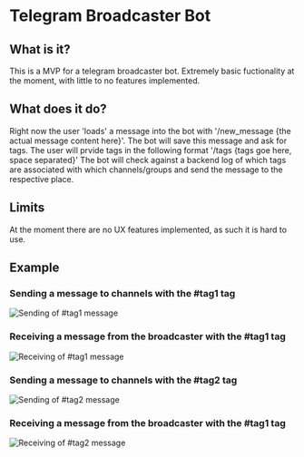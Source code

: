 # Telegram Broadcaster Bot

## What is it?
This is a MVP for a telegram broadcaster bot.
Extremely basic fuctionality at the moment, with little to no features implemented.

## What does it do?
Right now the user 'loads' a message into the bot with '/new_message {the actual message content here}'.
The bot will save this message and ask for tags.
The user will prvide tags in the following format '/tags {tags goe here, space separated}'
The bot will check against a backend log of which tags are associated with which channels/groups and send the message to the respective place.

## Limits
At the moment there are no UX features implemented, as such it is hard to use.

## Example

### Sending a message to channels with the #tag1 tag
![Sending of #tag1 message](/pics/#tag1_send.PNG)

### Receiving a message from the broadcaster with the #tag1 tag
![Receiving of #tag1 message](/pics/#tag1_receive.PNG)

### Sending a message to channels with the #tag2 tag
![Sending of #tag2 message](/pics/#tag2_send.PNG)

### Receiving a message from the broadcaster with the #tag1 tag
![Receiving of #tag2 message](/pics/#tag2_receive.PNG)